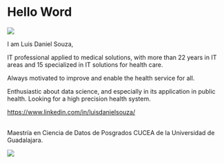# Hello Word



![](https://media.giphy.com/media/1gOa8cAhm4cNX14xRu/giphy.gif)

I am Luis Daniel Souza, 

IT professional applied to medical solutions, with more than 22 years in IT areas and 15 specialized in IT solutions for health care.

Always motivated to improve and enable the health service for all.

Enthusiastic about data science, and especially in its application in public health.
Looking for a high precision health system.


<https://www.linkedin.com/in/luisdanielsouza/>





<br>
Maestría en Ciencia de Datos de Posgrados CUCEA de la Universidad de Guadalajara.  


![](https://raw.githubusercontent.com/vcuspinera/UDG_MCD_Project_Dev_II/main/actividades/img/MCD_logo.png)
